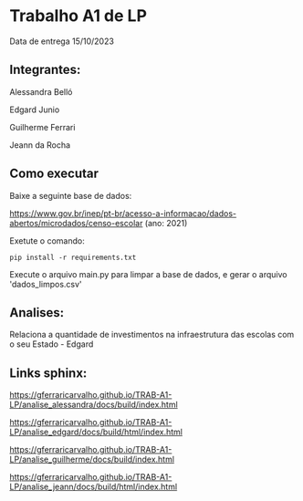 # Trabalho A1 de LP

Data de entrega 15/10/2023

## Integrantes: 
Alessandra Belló

Edgard Junio

Guilherme Ferrari

Jeann da Rocha

## Como executar

Baixe a seguinte base de dados:

https://www.gov.br/inep/pt-br/acesso-a-informacao/dados-abertos/microdados/censo-escolar (ano: 2021)

Exetute o comando:

```
pip install -r requirements.txt
```

Execute o arquivo main.py para limpar a base de dados, e gerar o arquivo 'dados_limpos.csv'

## Analises:

Relaciona a quantidade de investimentos na infraestrutura das escolas com o seu Estado - Edgard

## Links sphinx:

https://gferraricarvalho.github.io/TRAB-A1-LP/analise_alessandra/docs/build/index.html

https://gferraricarvalho.github.io/TRAB-A1-LP/analise_edgard/docs/build/html/index.html

https://gferraricarvalho.github.io/TRAB-A1-LP/analise_guilherme/docs/build/index.html

https://gferraricarvalho.github.io/TRAB-A1-LP/analise_jeann/docs/build/html/index.html
